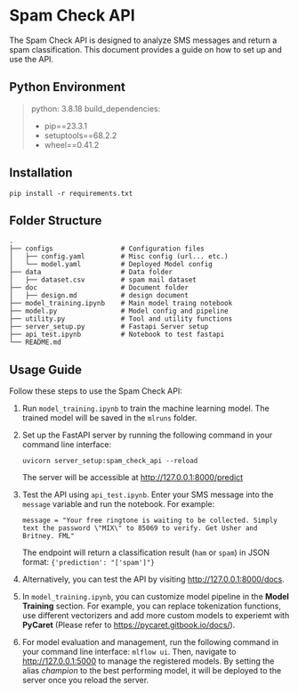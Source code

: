 # Spam Check API
The Spam Check API is designed to analyze SMS messages and return a spam classification. This document provides a guide on how to set up and use the API.

## Python Environment
> python: 3.8.18 
> build_dependencies:
> - pip==23.3.1 
> - setuptools==68.2.2 
> - wheel==0.41.2

## Installation
```pip install -r requirements.txt```

## Folder Structure
    .
    ├── configs                 # Configuration files
    │   ├── config.yaml         # Misc config (url... etc.)
    │   └── model.yaml          # Deployed Model config
    ├── data                    # Data folder
    │   ├── dataset.csv         # spam mail dataset
    ├── doc                     # Document folder
    │   ├── design.md           # design document
    ├── model_training.ipynb    # Main model traing notebook
    ├── model.py                # Model config and pipeline 
    ├── utility.py              # Tool and utility functions
    ├── server_setup.py         # Fastapi Server setup
    ├── api_test.ipynb          # Notebook to test fastapi
    └── README.md

## Usage Guide

Follow these steps to use the Spam Check API:

1. Run `model_training.ipynb` to train the machine learning model. The trained model will be saved in the `mlruns` folder.
2. Set up the FastAPI server by running the following command in your command line interface:
   
      ``` uvicorn server_setup:spam_check_api --reload ``` 

   The server will be accessible at http://127.0.0.1:8000/predict

3. Test the API using `api_test.ipynb`. Enter your SMS message into the `message` variable and run the notebook. For example:

   ```message = "Your free ringtone is waiting to be collected. Simply text the password \"MIX\" to 85069 to verify. Get Usher and Britney. FML" ```

   The endpoint will return a classification result (`ham` or `spam`) in JSON format: ```{'prediction': "['spam']"}```


4. Alternatively, you can test the API by visiting http://127.0.0.1:8000/docs.

5. In `model_training.ipynb`, you can customize model pipeline in the **Model Training** section. For example, you can replace tokenization functions, use different vectorizers and add more custom models to experiemt with **PyCaret** (Please refer to https://pycaret.gitbook.io/docs/).

6. For model evaluation and management, run the following command in your command line interface:
```mlflow ui```. Then, navigate to http://127.0.0.1:5000 to manage the registered models. By setting the alias *champion* to the best performing model, it will be deployed to the server once you reload the server.